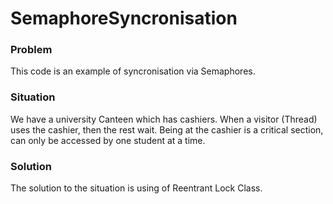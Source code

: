 # SemaphoreSyncronisation

### Problem

This code is an example of syncronisation via Semaphores. 

### Situation

We have a university Canteen which has cashiers. When a visitor (Thread) uses the cashier, then the rest wait. 
Being at the cashier is a critical section, can only be accessed by one student at a time.

### Solution 

The solution to the situation is using of Reentrant Lock Class. 



